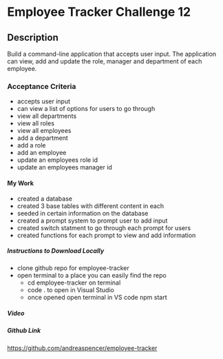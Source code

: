 # Employee Tracker Challenge 12

## Description
Build a command-line application that accepts user input. The application can view, add and update the role, manager and department of each employee.

### Acceptance Criteria
* accepts user input
* can view a list of options for users to go through
* view all departments
* view all roles
* view all employees
* add a department
* add a role
* add an employee
* update an employees role id
* update an employees manager id

#### My Work
* created a database 
* created 3 base tables with different content in each
* seeded in certain information on the database
* created a prompt system to prompt user to add input
* created switch statment to go through each prompt for users
* created functions for each prompt to view and add information

##### Instructions to Download Locally
- clone github repo for employee-tracker
- open terminal to a place you can easily find the repo
    - cd employee-tracker on terminal
    - code . to open in Visual Studio
    - once opened open terminal in VS code npm start

##### Video

##### Github Link
https://github.com/andreaspencer/employee-tracker
